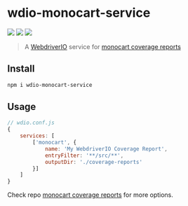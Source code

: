 # wdio-monocart-service
[![](https://img.shields.io/npm/v/wdio-monocart-service)](https://www.npmjs.com/package/wdio-monocart-service)
[![](https://badgen.net/npm/dw/wdio-monocart-service)](https://www.npmjs.com/package/wdio-monocart-service)
![](https://img.shields.io/github/license/cenfun/wdio-monocart-service)


> A [WebdriverIO](https://github.com/webdriverio/webdriverio) service for [monocart coverage reports](https://github.com/cenfun/monocart-coverage-reports)

## Install
```sh
npm i wdio-monocart-service
```

## Usage
```js
// wdio.conf.js
{
    services: [
        ['monocart', {
            name: 'My WebdriverIO Coverage Report',
            entryFilter: '**/src/**',
            outputDir: './coverage-reports'
        }]
    ]
}
```

Check repo [monocart coverage reports](https://github.com/cenfun/monocart-coverage-reports) for more options.